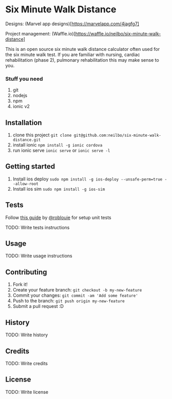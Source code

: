 # Six Minute Walk Distance

Designs: (Marvel app designs)[https://marvelapp.com/4jagfg7]

Project management: (Waffle.io)[https://waffle.io/neilbo/six-minute-walk-distance]

This is an open source six minute walk distance calculator often used for the six minute walk test.
If you are familiar with nursing, cardiac rehabilitation (phase 2), pulmonary rehabilitation this may make sense to you.

### Stuff you need

1. git
2. nodejs
3. npm
4. ionic v2

## Installation

1. clone this project `git clone git@github.com:neilbo/six-minute-walk-distance.git`
2. install ionic `npm install -g ionic cordova`
3. run ionic serve `ionic serve` or `ionic serve -l`

## Getting started

1. Install ios deploy `sudo npm install -g ios-deploy --unsafe-perm=true --allow-root`
2. Install ios sim `sudo npm install -g ios-sim`

## Tests

Follow [this guide](http://roblouie.com/article/376/ionic-2-set-up-unit-testing-the-best-way/) 
by [@roblouie](https://github.com/roblouie/) for setup unit tests

TODO: Write tests instructions

## Usage

TODO: Write usage instructions

## Contributing

1. Fork it!
2. Create your feature branch: `git checkout -b my-new-feature`
3. Commit your changes: `git commit -am 'Add some feature'`
4. Push to the branch: `git push origin my-new-feature`
5. Submit a pull request :D

## History

TODO: Write history

## Credits

TODO: Write credits

## License

TODO: Write license
